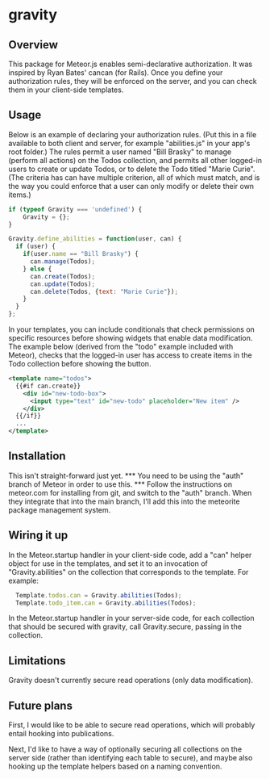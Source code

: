 gravity
=======

Overview
--------

This package for Meteor.js enables semi-declarative authorization.  It was inspired by Ryan Bates' cancan (for Rails).  Once you define your authorization rules, they will be enforced on the server, and you can check them in your client-side templates.

Usage
-----
Below is an example of declaring your authorization rules. (Put this in a file available to both client and server, for example "abilities.js" in your app's root folder.)  The rules permit a user named "Bill Brasky" to manage (perform all actions) on the Todos collection, and permits all other logged-in users to create or update Todos, or to delete the Todo titled "Marie Curie". (The criteria has can have multiple criterion, all of which must match, and is the way you could enforce that a user can only modify or delete their own items.)

``` javascript
if (typeof Gravity === 'undefined') {
	Gravity = {};
}

Gravity.define_abilities = function(user, can) {
  if (user) {
    if(user.name == "Bill Brasky") {
      can.manage(Todos);
    } else {
      can.create(Todos);
      can.update(Todos);
      can.delete(Todos, {text: "Marie Curie"});
    }
  }
};
```

In your templates, you can include conditionals that check permissions on specific resources before showing widgets that enable data modification.  The example below (derived from the "todo" example included with Meteor), checks that the logged-in user has access to create items in the Todo collection before showing the button.

``` XML
<template name="todos">
  {{#if can.create}}
    <div id="new-todo-box">
      <input type="text" id="new-todo" placeholder="New item" />
    </div>
  {{/if}}
  ...
</template>
```

Installation
------------
This isn't straight-forward just yet. *** You need to be using the "auth" branch of Meteor in order to use this. *** Follow the instructions on meteor.com for installing from git, and switch to the "auth" branch.
When they integrate that into the main branch, I'll add this into the meteorite package management system.

Wiring it up
------------
In the Meteor.startup handler in your client-side code, add a "can" helper object for use in the templates, and set it to an invocation of "Gravity.abilities" on the collection that corresponds to the template. For example:
``` javascript
  Template.todos.can = Gravity.abilities(Todos);
  Template.todo_item.can = Gravity.abilities(Todos);
```

In the Meteor.startup handler in your server-side code, for each collection that should be secured with gravity, call Gravity.secure, passing in the collection.

Limitations
-----------

Gravity doesn't currently secure read operations (only data modification).

Future plans
------------
First, I would like to be able to secure read operations, which will probably entail hooking into publications.

Next, I'd like to have a way of optionally securing all collections on the server side (rather than identifying each table to secure), and maybe also hooking up the template helpers based on a naming convention.
